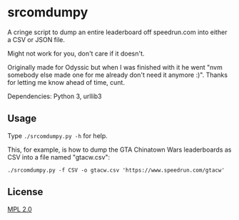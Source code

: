 # srcomdumpy

A cringe script to dump an entire leaderboard off speedrun.com into either a CSV or JSON file.

Might not work for you, don't care if it doesn't.

Originally made for Odyssic but when I was finished with it he went "nvm somebody else made one for me already don't need it anymore :)". Thanks for letting me know ahead of time, cunt.

Dependencies: Python 3, urllib3


## Usage

Type `./srcomdumpy.py -h` for help.

This, for example, is how to dump the GTA Chinatown Wars leaderboards as CSV into a file named "gtacw.csv":

```
./srcomdumpy.py -f CSV -o gtacw.csv 'https://www.speedrun.com/gtacw'
```


## License

[MPL 2.0](https://www.mozilla.org/en-US/MPL/2.0/)
